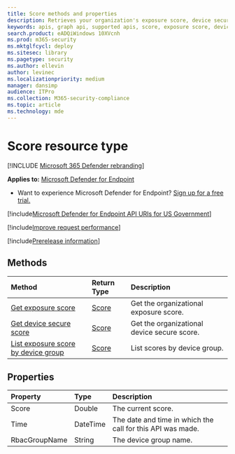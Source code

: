 ```yaml
---
title: Score methods and properties
description: Retrieves your organization's exposure score, device secure score, and exposure score by device group
keywords: apis, graph api, supported apis, score, exposure score, device secure score, exposure score by device group
search.product: eADQiWindows 10XVcnh
ms.prod: m365-security
ms.mktglfcycl: deploy
ms.sitesec: library
ms.pagetype: security
ms.author: ellevin
author: levinec
ms.localizationpriority: medium
manager: dansimp
audience: ITPro
ms.collection: M365-security-compliance
ms.topic: article
ms.technology: mde
---
```


# Score resource type

[!INCLUDE [Microsoft 365 Defender rebranding](../../includes/microsoft-defender.md)]


**Applies to:** [Microsoft Defender for Endpoint](https://go.microsoft.com/fwlink/p/?linkid=2146631)

- Want to experience Microsoft Defender for Endpoint? [Sign up for a free trial.](https://www.microsoft.com/microsoft-365/windows/microsoft-defender-atp?ocid=docs-wdatp-exposedapis-abovefoldlink) 

[!include[Microsoft Defender for Endpoint API URIs for US Government](../../includes/microsoft-defender-api-usgov.md)]

[!include[Improve request performance](../../includes/improve-request-performance.md)]


[!include[Prerelease information](../../includes/prerelease.md)]

## Methods

Method |Return Type |Description
:---|:---|:---
[Get exposure score](get-exposure-score.md) | [Score](score.md) | Get the organizational exposure score.
[Get device secure score](get-device-secure-score.md) | [Score](score.md) | Get the organizational device secure score.
[List exposure score by device group](get-machine-group-exposure-score.md)| [Score](score.md) | List scores by device group.

## Properties

Property |	Type	|	Description
:---|:---|:---
Score | Double | The current score.
Time | DateTime | The date and time in which the call for this API was made.
RbacGroupName | String | The device group name.
